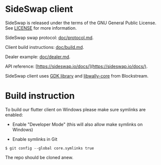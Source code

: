 SideSwap client
===============

SideSwap is released under the terms of the GNU General Public License. See [LICENSE](LICENSE) for more information.

SideSwap swap protocol: [doc/protocol.md](doc/protocol.md).

Client build instructions: [doc/build.md](doc/build.md).

Dealer example: [doc/dealer.md](doc/dealer.md).

API reference: [https://sideswap.io/docs/](https://sideswap.io/docs/).

SideSwap client uses [GDK library](https://github.com/Blockstream/gdk) and [libwally-core](https://github.com/ElementsProject/libwally-core) from Blockstream.

Build instruction
=================

To build our flutter client on Windows please make sure symlinks are enabled:

- Enable "Developer Mode" (this will also allow make symlinks on Windows)

- Enable symlinks in Git

```
$ git config --global core.symlinks true
```

The repo should be cloned anew.
